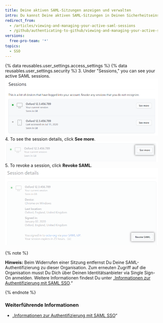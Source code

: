 ```yaml
---
title: Deine aktiven SAML-Sitzungen anzeigen und verwalten
intro: Du kannst Deine aktiven SAML-Sitzungen in Deinen Sicherheitseinstellungen anzeigen und widerrufen.
redirect_from:
  - /articles/viewing-and-managing-your-active-saml-sessions
  - /github/authenticating-to-github/viewing-and-managing-your-active-saml-sessions
versions:
  free-pro-team: '*'
topics:
  - SSO
---
```

{% data reusables.user_settings.access_settings %}
{% data reusables.user_settings.security %}
3. Under "Sessions," you can see your active SAML sessions. ![Liste der aktiven SAML-Sitzungen](/assets/images/help/settings/saml-active-sessions.png)
4. To see the session details, click **See more**. ![Button to open SAML session details](/assets/images/help/settings/saml-expand-session-details.png)
5. To revoke a session, click **Revoke SAML**. ![Schaltfläche zum Widerrufen einer SAML-Sitzung](/assets/images/help/settings/saml-revoke-session.png)

  {% note %}

  **Hinweis:** Beim Widerrufen einer Sitzung entfernst Du Deine SAML-Authentifizierung zu dieser Organisation. Zum erneuten Zugriff auf die Organisation musst Du Dich über Deinen Identitätsanbieter via Single Sign-On anmelden. Weitere Informationen findest Du unter „[Informationen zur Authentifizierung mit SAML SSO](/github/authenticating-to-github/about-authentication-with-saml-single-sign-on).“

  {% endnote %}

### Weiterführende Informationen

- „[Informationen zur Authentifizierung mit SAML SSO](/github/authenticating-to-github/about-authentication-with-saml-single-sign-on)“
